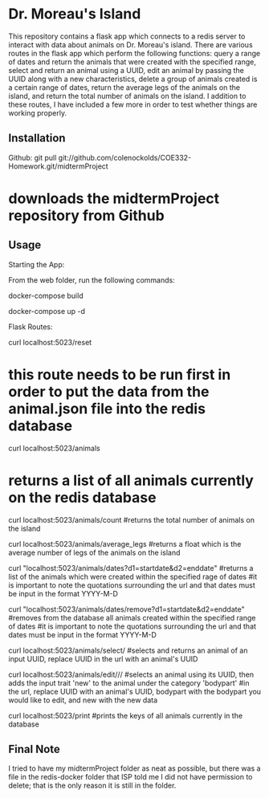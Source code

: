 # Dr. Moreau's Island

This repository contains a flask app which connects to a redis server to interact with data about animals on Dr. Moreau's island. There are various routes in the flask app which perform the following functions: query a range of dates and return the animals that were created with the specified range, select and return an animal using a UUID, edit an animal by passing the UUID along with a new characteristics, delete a group of animals created is a certain range of dates, return the average legs of the animals on the island, and return the total number of animals on the island. I addition to these routes, I have included a few more in order to test whether things are working properly.

## Installation

Github:
git pull git://github.com/colenockolds/COE332-Homework.git/midtermProject
# downloads the midtermProject repository from Github 

## Usage

Starting the App:

From the web folder, run the following commands:

docker-compose build

docker-compose up -d

Flask Routes:

curl localhost:5023/reset
# this route needs to be run first in order to put the data from the animal.json file into the redis database

curl localhost:5023/animals
# returns a list of all animals currently on the redis database

curl localhost:5023/animals/count
#returns the total number of animals on the island

curl localhost:5023/animals/average_legs
#returns a float which is the average number of legs of the animals on the island

curl "localhost:5023/animals/dates?d1=startdate&d2=enddate"
#returns a list of the animals which were created within the specified rage of dates
#it is important to note the quotations surrounding the url and that dates must be input in the format YYYY-M-D

curl "localhost:5023/animals/dates/remove?d1=startdate&d2=enddate"
#removes from the database all animals created within the specified range of dates
#it is important to note the quotations surrounding the url and that dates must be input in the format YYYY-M-D

curl localhost:5023/animals/select/<UUID>
#selects and returns an animal of an input UUID, replace UUID in the url with an animal's UUID

curl localhost:5023/animals/edit/<UUID>/<bodypart>/<new>
#selects an animal using its UUID, then adds the input trait 'new' to the animal under the category 'bodypart'
#in the url, replace UUID with an animal's UUID, bodypart with the bodypart you would like to edit, and new with the new data

curl localhost:5023/print
#prints the keys of all animals currently in the database

## Final Note
I tried to have my midtermProject folder as neat as possible, but there was a file in the redis-docker folder that ISP told me I did not have permission to delete; that is the only reason it is still in the folder.
